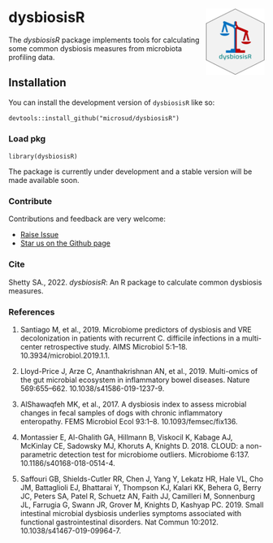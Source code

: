 
# dysbiosisR <img src="man/figures/logo.png" align="right" height="130" />

<!-- badges: start -->
<!-- badges: end -->

The *dysbiosisR* package implements tools for calculating some common dysbiosis 
measures from microbiota profiling data.

## Installation

You can install the development version of `dysbiosisR` like so:

``` 
devtools::install_github("microsud/dysbiosisR")
```

### Load pkg  
``` 
library(dysbiosisR)
```

The package is currently under development and a stable version will be made available soon.  

### Contribute

Contributions and feedback are very welcome:

  * [Raise Issue](https://github.com/microsud/dysbiosisR/issues) 
  * [Star us on the Github page](https://github.com/microsud/dysbiosisR)

### Cite   
Shetty SA., 2022. _dysbiosisR_: An R package to calculate common dysbiosis measures. 

### References  
1. Santiago M, et al., 2019. Microbiome predictors of dysbiosis and VRE decolonization in patients with recurrent C. difficile infections in a multi-center retrospective study. AIMS Microbiol 5:1–18. 10.3934/microbiol.2019.1.1.  

2. Lloyd-Price J, Arze C, Ananthakrishnan AN, et al., 2019. Multi-omics of the gut microbial ecosystem in inflammatory bowel diseases. Nature 569:655–662. 10.1038/s41586-019-1237-9.   

3. AlShawaqfeh MK, et al., 2017. A dysbiosis index to assess microbial changes in fecal samples of dogs with chronic inflammatory enteropathy. FEMS Microbiol Ecol 93:1–8. 10.1093/femsec/fix136.     

4. Montassier E, Al-Ghalith GA, Hillmann B, Viskocil K, Kabage AJ, McKinlay CE, Sadowsky MJ, Khoruts A, Knights D. 2018. CLOUD: a non-parametric detection test for microbiome outliers. Microbiome 6:137. 10.1186/s40168-018-0514-4.   

5. Saffouri GB, Shields-Cutler RR, Chen J, Yang Y, Lekatz HR, Hale VL, Cho JM, Battaglioli EJ, Bhattarai Y, Thompson KJ, Kalari KK, Behera G, Berry JC, Peters SA, Patel R, Schuetz AN, Faith JJ, Camilleri M, Sonnenburg JL, Farrugia G, Swann JR, Grover M, Knights D, Kashyap PC. 2019. Small intestinal microbial dysbiosis underlies symptoms associated with functional gastrointestinal disorders. Nat Commun 10:2012. 10.1038/s41467-019-09964-7.  



